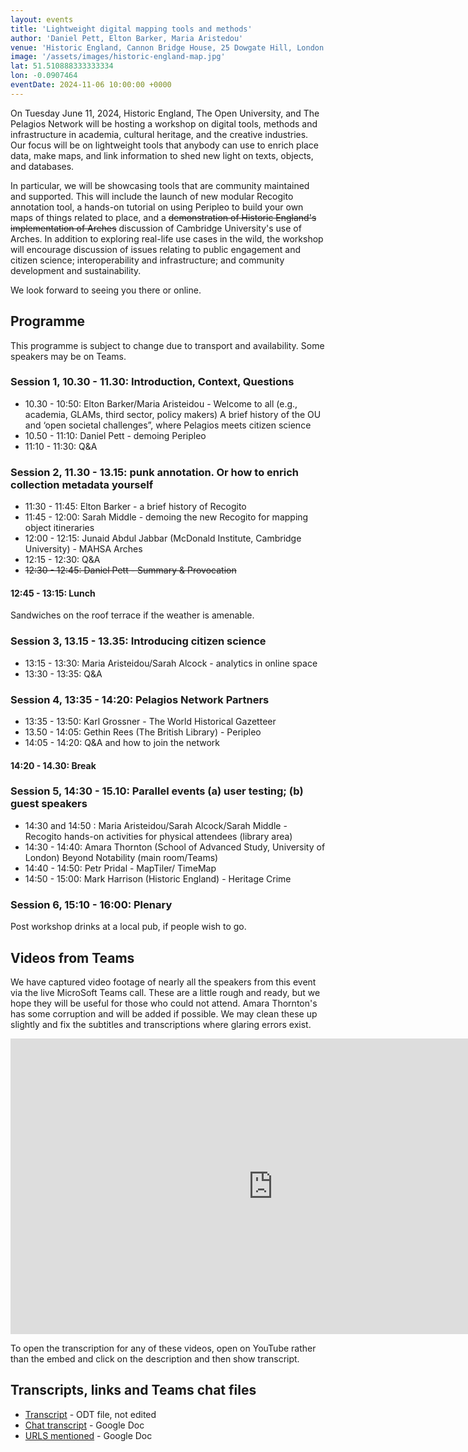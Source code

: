 ```yaml
---
layout: events
title: 'Lightweight digital mapping tools and methods'
author: 'Daniel Pett, Elton Barker, Maria Aristedou'
venue: 'Historic England, Cannon Bridge House, 25 Dowgate Hill, London EC4R 2YA'
image: '/assets/images/historic-england-map.jpg'
lat: 51.510888333333334
lon: -0.0907464
eventDate: 2024-11-06 10:00:00 +0000
---
```


On Tuesday June 11, 2024, Historic England, The Open University, and The Pelagios Network will be hosting a workshop on 
digital tools, methods and infrastructure in academia, cultural heritage, and the creative industries. Our focus will be
on lightweight tools that anybody can use to enrich place data, make maps, and link information to shed new light on texts, 
objects, and databases.

In particular, we will be showcasing tools that are community maintained and supported. This will include the launch of 
new modular Recogito annotation tool, a hands-on tutorial on using Peripleo to build your own maps of things related to 
place, and a ~~demonstration of Historic England's implementation of Arches~~ discussion of Cambridge University's use of Arches. In addition to exploring real-life use cases 
in the wild, the workshop will encourage discussion of issues relating to public engagement and citizen science; 
interoperability and infrastructure; and community development and sustainability.

We look forward to seeing you there or online.

## Programme

This programme is subject to change due to transport and availability. Some speakers may be on Teams.

### Session 1, 10.30 - 11.30: Introduction, Context, Questions

* 10.30 - 10:50: Elton Barker/Maria Aristeidou - Welcome to all (e.g., academia, GLAMs, third sector, policy makers)
  A brief history of the OU and ‘open societal challenges”, where Pelagios meets citizen science
* 10.50 - 11:10: Daniel Pett - demoing Peripleo
* 11:10 - 11:30: Q&A

### Session 2, 11.30 - 13.15: punk annotation. Or how to enrich collection metadata yourself

* 11:30 - 11:45: Elton Barker - a brief history of Recogito
* 11:45 - 12:00: Sarah Middle - demoing the new Recogito for mapping object itineraries
* 12:00 - 12:15: Junaid Abdul Jabbar (McDonald Institute, Cambridge University) - MAHSA Arches
* 12:15 - 12:30: Q&A
* ~~12:30 - 12:45: Daniel Pett - Summary & Provocation~~

#### 12:45 - 13:15: Lunch

Sandwiches on the roof terrace if the weather is amenable.

### Session 3, 13.15 - 13.35: Introducing citizen science

* 13:15 - 13:30: Maria Aristeidou/Sarah Alcock - analytics in online space
* 13:30 - 13:35: Q&A

### Session 4, 13:35 - 14:20: Pelagios Network Partners

* 13:35 - 13:50: Karl Grossner - The World Historical Gazetteer
* 13.50 - 14:05: Gethin Rees (The British Library) - Peripleo 
* 14:05 - 14:20: Q&A and how to join the network

#### 14:20 - 14.30: Break

### Session 5, 14:30 - 15.10: Parallel events (a) user testing; (b) guest speakers

* 14:30 and 14:50 : Maria Aristeidou/Sarah Alcock/Sarah Middle - Recogito hands-on activities for physical attendees (library area)
* 14:30 - 14:40: Amara Thornton (School of Advanced Study, University of London) Beyond Notability (main room/Teams)
* 14:40 - 14:50: Petr Pridal - MapTiler/ TimeMap
* 14:50 - 15:00: Mark Harrison (Historic England) - Heritage Crime

### Session 6, 15:10 - 16:00: Plenary

Post workshop drinks at a local pub, if people wish to go. 

## <a id="videos"></a> Videos from Teams 

We have captured video footage of nearly all the speakers from this event via the live MicroSoft Teams call. These are 
a little rough and ready, but we hope they will be useful for those who could not attend. Amara Thornton's has 
some corruption and will be added if possible. We may clean these up slightly and fix the subtitles and transcriptions where glaring errors exist. 

<iframe width="840" height="473" src="https://www.youtube-nocookie.com/embed/videoseries?si=cEHmgmobfqAuIMv8&amp;list=PLYLI4bmKQXBv2tic1goQzLoD2VwgbWtBx" title="YouTube video player" frameborder="0" allow="accelerometer; autoplay; clipboard-write; encrypted-media; gyroscope; picture-in-picture; web-share" referrerpolicy="strict-origin-when-cross-origin" allowfullscreen></iframe>

To open the transcription for any of these videos, open on YouTube rather than the embed and click on the description and then show transcript. 

## Transcripts, links and Teams chat files

* [Transcript](/assets/documents/pelagiosWorkshopTranscript.odt) - ODT file, not edited
* [Chat transcript](https://docs.google.com/document/d/1QkfEUw8hMZ8m0WzeSJFuMRFSlkq94GFe7H2L3TWKCvo/edit?usp=sharing) - Google Doc
* [URLS mentioned](https://docs.google.com/document/d/1A73t6q4ZoUbIZjAYKHotDOHLb6oNxtbhxqTiY5wBWdo/edit?usp=sharing) - Google Doc
